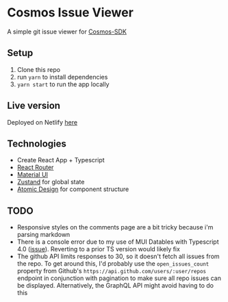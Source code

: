 # Cosmos Issue Viewer

A simple git issue viewer for [Cosmos-SDK](https://github.com/cosmos/cosmos-sdk)

## Setup

1. Clone this repo
2. run `yarn` to install dependencies
3. `yarn start` to run the app locally

## Live version

Deployed on Netlify [here](https://gifted-jackson-04a1aa.netlify.app/)

## Technologies

- Create React App + Typescript
- [React Router](https://reactrouter.com)
- [Material UI](https://material-ui.com)
- [Zustand](https://github.com/pmndrs/zustand) for global state
- [Atomic Design](https://bradfrost.com/blog/post/atomic-web-design/) for component structure

## TODO

- Responsive styles on the comments page are a bit tricky because i'm parsing markdown
- There is a console error due to my use of MUI Datables with Typescript 4.0 ([issue](https://github.com/gregnb/mui-datatables/issues/1261)). Reverting to a prior TS version would likely fix
- The github API limits responses to 30, so it doesn't fetch all issues from the repo. To get around this, I'd probably use the `open_issues_count` property from Github's `https://api.github.com/users/:user/repos` endpoint in conjunction with pagination to make sure all repo issues can be displayed. Alternatively, the GraphQL API might avoid having to do this
